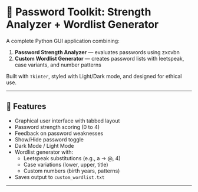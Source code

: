 # 🔐 Password Toolkit: Strength Analyzer + Wordlist Generator

A complete Python GUI application combining:

1. **Password Strength Analyzer** — evaluates passwords using zxcvbn
2. **Custom Wordlist Generator** — creates password lists with leetspeak, case variants, and number patterns

Built with `Tkinter`, styled with Light/Dark mode, and designed for ethical use.

---

## 🚀 Features

- Graphical user interface with tabbed layout
- Password strength scoring (0 to 4)
- Feedback on password weaknesses
- Show/Hide password toggle
- Dark Mode / Light Mode
- Wordlist generator with:
  - Leetspeak substitutions (e.g., a → @, 4)
  - Case variations (lower, upper, title)
  - Custom numbers (birth years, patterns)
- Saves output to `custom_wordlist.txt`

---

